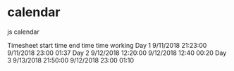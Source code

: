 # calendar
js calendar

Timesheet    start time                 end time          time working
Day 1        9/11/2018  21:23:00        9/11/2018 23:00     01:37
Day 2        9/12/2018  12:20:00        9/12/2018 12:40     00:20
Day 3        9/13/2018  21:50:00        9/12/2018 23:00     01:10